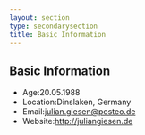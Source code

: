 ```yaml
---
layout: section
type: secondarysection
title: Basic Information
---
```


<aside class="info aside section">
    <div class="section-inner">
        <h2 class="heading sr-only">Basic Information</h2>
        <div class="content">
            <ul class="list-unstyled">
                <li><i class="fa fa-birthday-cake"></i><span class="sr-only">Age:</span>20.05.1988</li>
                <li><i class="fa fa-map-marker"></i><span class="sr-only">Location:</span>Dinslaken, Germany</li>
                <li><i class="fa fa-envelope-o"></i><span class="sr-only">Email:</span><a href="#">julian.giesen@posteo.de</a></li>
                <li><i class="fa fa-link"></i><span class="sr-only">Website:</span><a href="#">http://juliangiesen.de</a></li>
            </ul>
        </div> 
    </div>            
</aside>
